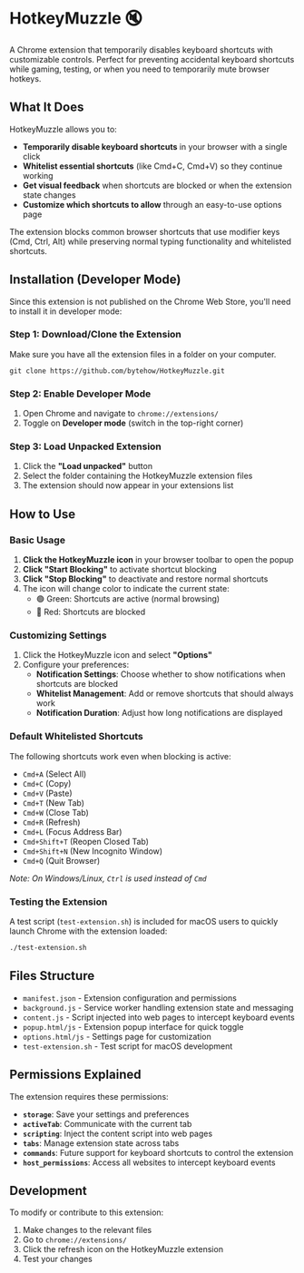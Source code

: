 # HotkeyMuzzle 🔇

A Chrome extension that temporarily disables keyboard shortcuts with customizable controls. Perfect for preventing accidental keyboard shortcuts while gaming, testing, or when you need to temporarily mute browser hotkeys.

## What It Does

HotkeyMuzzle allows you to:
- **Temporarily disable keyboard shortcuts** in your browser with a single click
- **Whitelist essential shortcuts** (like Cmd+C, Cmd+V) so they continue working
- **Get visual feedback** when shortcuts are blocked or when the extension state changes
- **Customize which shortcuts to allow** through an easy-to-use options page

The extension blocks common browser shortcuts that use modifier keys (Cmd, Ctrl, Alt) while preserving normal typing functionality and whitelisted shortcuts.

## Installation (Developer Mode)

Since this extension is not published on the Chrome Web Store, you'll need to install it in developer mode:

### Step 1: Download/Clone the Extension
Make sure you have all the extension files in a folder on your computer.
```
git clone https://github.com/bytehow/HotkeyMuzzle.git
```

### Step 2: Enable Developer Mode
1. Open Chrome and navigate to `chrome://extensions/`
2. Toggle on **Developer mode** (switch in the top-right corner)

### Step 3: Load Unpacked Extension
1. Click the **"Load unpacked"** button
2. Select the folder containing the HotkeyMuzzle extension files
3. The extension should now appear in your extensions list

## How to Use

### Basic Usage
1. **Click the HotkeyMuzzle icon** in your browser toolbar to open the popup
2. **Click "Start Blocking"** to activate shortcut blocking
3. **Click "Stop Blocking"** to deactivate and restore normal shortcuts
4. The icon will change color to indicate the current state:
   - 🟢 Green: Shortcuts are active (normal browsing)
   - 🔴 Red: Shortcuts are blocked

### Customizing Settings
1. Click the HotkeyMuzzle icon and select **"Options"**
2. Configure your preferences:
   - **Notification Settings**: Choose whether to show notifications when shortcuts are blocked
   - **Whitelist Management**: Add or remove shortcuts that should always work
   - **Notification Duration**: Adjust how long notifications are displayed

### Default Whitelisted Shortcuts
The following shortcuts work even when blocking is active:
- `Cmd+A` (Select All)
- `Cmd+C` (Copy)
- `Cmd+V` (Paste)
- `Cmd+T` (New Tab)
- `Cmd+W` (Close Tab)
- `Cmd+R` (Refresh)
- `Cmd+L` (Focus Address Bar)
- `Cmd+Shift+T` (Reopen Closed Tab)
- `Cmd+Shift+N` (New Incognito Window)
- `Cmd+Q` (Quit Browser)

*Note: On Windows/Linux, `Ctrl` is used instead of `Cmd`*

### Testing the Extension
A test script (`test-extension.sh`) is included for macOS users to quickly launch Chrome with the extension loaded:

```bash
./test-extension.sh
```

## Files Structure

- `manifest.json` - Extension configuration and permissions
- `background.js` - Service worker handling extension state and messaging
- `content.js` - Script injected into web pages to intercept keyboard events
- `popup.html/js` - Extension popup interface for quick toggle
- `options.html/js` - Settings page for customization
- `test-extension.sh` - Test script for macOS development

## Permissions Explained

The extension requires these permissions:
- **`storage`**: Save your settings and preferences
- **`activeTab`**: Communicate with the current tab
- **`scripting`**: Inject the content script into web pages
- **`tabs`**: Manage extension state across tabs
- **`commands`**: Future support for keyboard shortcuts to control the extension
- **`host_permissions`**: Access all websites to intercept keyboard events

## Development

To modify or contribute to this extension:
1. Make changes to the relevant files
2. Go to `chrome://extensions/`
3. Click the refresh icon on the HotkeyMuzzle extension
4. Test your changes
